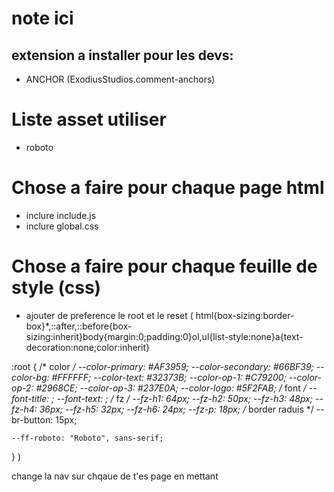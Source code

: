 # note ici 
## extension a installer pour les devs:  
- ANCHOR (ExodiusStudios.comment-anchors)

# Liste asset utiliser 
- roboto

# Chose a faire pour chaque page html
- inclure include.js
- inclure global.css

# Chose a faire pour chaque feuille de style (css)
- ajouter de preference le root et le reset (
    html{box-sizing:border-box}*,::after,::before{box-sizing:inherit}body{margin:0;padding:0}ol,ul{list-style:none}a{text-decoration:none;color:inherit}

:root {
    /* color */
    --color-primary: #AF3959;
    --color-secondary: #66BF39;
    --color-bg: #FFFFFF;
    --color-text: #32373B;
    --color-op-1: #C79200;
    --color-op-2: #2968CE;
    --color-op-3: #237E0A;
    --color-logo: #5F2FAB;
    /* font */
    --font-title: ;
    --font-text: ;
    /* fz */
    --fz-h1: 64px;
    --fz-h2: 50px;
    --fz-h3: 48px;
    --fz-h4: 36px;
    --fz-h5: 32px;
    --fz-h6: 24px;
    --fz-p: 18px;
    /* border raduis */
    --br-button: 15px;

    --ff-roboto: "Roboto", sans-serif;
}
)

<!-- TODO -->
change la nav sur chqaue de t'es page en mettant 
    <nav id="navbar" class="navbar" role="navigation"></nav>

